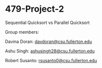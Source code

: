 # 479-Project-2
Sequential Quicksort vs Parallel Quicksort

Group members:

Davina Doran: davdoran@csu.fullerton.edu

Ashu Singh: ashusingh28@csu.fullerton.edu

Robert Susanto: rsusanto0@csu.fullerton.edu
